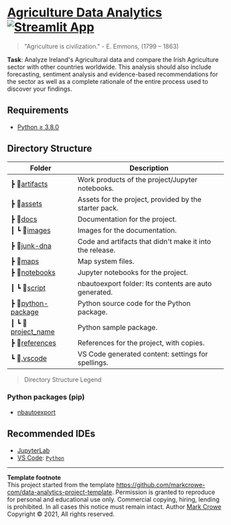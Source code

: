 # [Agriculture Data Analytics](https://github.com/tahirawwad/agriculture-data-analytics) [![Streamlit App](https://static.streamlit.io/badges/streamlit_badge_black_white.svg)](https://share.streamlit.io/tahirawwad/agriculture-data-analytics/master/app.py)  

> "Agriculture is civilization." - E. Emmons, (1799 – 1863)

**Task**: Analyze Ireland's Agricultural data and compare the Irish Agriculture sector with other countries worldwide. This analysis should also include forecasting, sentiment analysis and evidence-based recommendations for the sector as well as a complete rationale of the entire process used to discover your findings.

## Requirements
- [Python &GreaterEqual; 3.8.0](https://www.python.org/downloads/)

## Directory Structure

Folder|Description
-|-
 ┣ 📂[artifacts](./artifacts/)                        | Work products of the project/Jupyter notebooks.
 ┣ 📂[assets](./assets/)                              | Assets for the project, provided by the starter pack.
 ┣ 📂[docs](./docs/)                                  | Documentation for the project.
 ┃ ┗ 📂[images](./docs/images/)                       | Images for the documentation.
 ┣ 📂[junk-dna](./junk-dna/)                          | Code and artifacts that didn't make it into the release.
 ┣ 📂[maps](./maps/)                                  | Map system files.
 ┣ 📂[notebooks](./notebooks/)                        | Jupyter notebooks for the project.
 ┃ ┗ 📂[script](./notebooks/script/)                  | nbautoexport folder: Its contents are auto generated.
 ┣ 📂[python-package](./python-package/)              | Python source code for the Python package.
 ┃ ┗ 📂[project_name](./python-package/project_name/) | Python sample package.
 ┣ 📂[references](./references/)                      | References for the project, with copies.
 ┗ 📂[.vscode](./.vscode/)                            | VS Code generated content: settings for spellings.

> Directory Structure Legend

### Python packages (pip)
- [nbautoexport](https://github.com/drivendataorg/nbautoexport)

## Recommended IDEs
- [JupyterLab](https://jupyter.org/install.html)
- [VS Code](https://code.visualstudio.com/): [`Python`](https://code.visualstudio.com/docs/languages/python)

---
**Template footnote**  
This project started from the template <https://github.com/markcrowe-com/data-analytics-project-template>. Permission is granted to reproduce for personal and educational use only. Commercial copying, hiring, lending is prohibited. In all cases this notice must remain intact. Author [Mark Crowe](https://github.com/markcrowe-com/) Copyright &copy; 2021, All rights reserved.